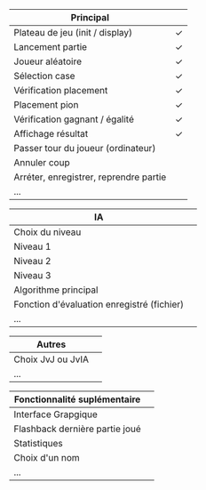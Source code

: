 | Principal                                     |   |
| --------------------------------------------- | - |
| Plateau de jeu (init / display)               | ✓ |
| Lancement partie                              | ✓ |
| Joueur aléatoire                              | ✓ |
| Sélection case                                | ✓ |
| Vérification placement                        | ✓ |
| Placement pion                                | ✓ |
| Vérification gagnant / égalité                | ✓ |
| Affichage résultat                            | ✓ |
| Passer tour du joueur (ordinateur)            |   |
| Annuler coup                                  |   |
| Arréter, enregistrer, reprendre partie        |   |
| ...                                           |   |


| IA                                            |   |
| --------------------------------------------- | - |
| Choix du niveau                               |   |
| Niveau 1                                      |   |
| Niveau 2                                      |   |
| Niveau 3                                      |   |
| Algorithme principal                          |   |
| Fonction d'évaluation enregistré (fichier)    |   |
| ...                                           |   |


| Autres                                        |   |
| --------------------------------------------- | - |
| Choix JvJ ou JvIA                             |   |
| ...                                           |   |


| Fonctionnalité suplémentaire                  |   |
| --------------------------------------------- | - |
| Interface Grapgique                           |   |
| Flashback dernière partie joué                |   |
| Statistiques                                  |   |
| Choix d'un nom                                |   |
| ...                                           |   |